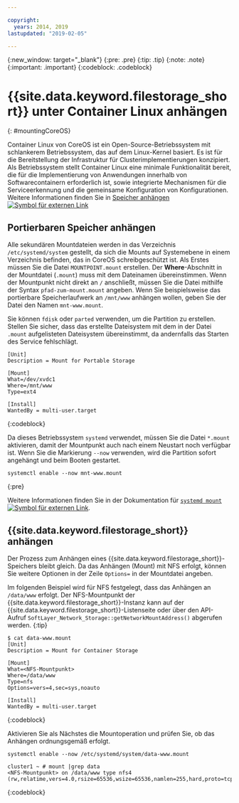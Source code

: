 ```yaml
---

copyright:
  years: 2014, 2019
lastupdated: "2019-02-05"

---
```

{:new_window: target="_blank"}
{:pre: .pre}
{:tip: .tip}
{:note: .note}
{:important: .important}
{:codeblock: .codeblock}


# {{site.data.keyword.filestorage_short}} unter Container Linux anhängen
{: #mountingCoreOS}

Container Linux von CoreOS ist ein Open-Source-Betriebssystem mit schlankerem Betriebssystem, das auf dem Linux-Kernel basiert. Es ist für die Bereitstellung der Infrastruktur für Clusterimplementierungen konzipiert. Als Betriebssystem stellt Container Linux eine minimale Funktionalität bereit, die für die Implementierung von Anwendungen innerhalb von Softwarecontainern erforderlich ist, sowie integrierte Mechanismen für die Serviceerkennung und die gemeinsame Konfiguration von Konfigurationen. Weitere Informationen finden Sie in [Speicher anhängen ![Symbol für externen Link](../../icons/launch-glyph.svg "Symbol für externen Link")](https://coreos.com/os/docs/latest/mounting-storage.html)

## Portierbaren Speicher anhängen

Alle sekundären Mountdateien werden in das Verzeichnis `/etc/systemd/system` gestellt, da sich die Mounts auf Systemebene in einem Verzeichnis befinden, das in CoreOS schreibgeschützt ist. Als Erstes müssen Sie die Datei `MOUNTPOINT.mount` erstellen. Der **Where**-Abschnitt in der Mountdatei (`.mount`) muss mit dem Dateinamen übereinstimmen. Wenn der Mountpunkt nicht direkt an `/` anschließt, müssen Sie die Datei mithilfe der Syntax `pfad-zum-mount.mount` angeben. Wenn Sie beispielsweise das portierbare Speicherlaufwerk an `/mnt/www` anhängen wollen, geben Sie der Datei den Namen `mnt-www.mount`.

Sie können `fdisk` oder `parted` verwenden, um die Partition zu erstellen. Stellen Sie sicher, dass das erstellte Dateisystem mit dem in der Datei `.mount` aufgelisteten Dateisystem übereinstimmt, da andernfalls das Starten des Service fehlschlägt.


```
[Unit]
Description = Mount for Portable Storage

[Mount]
What=/dev/xvdc1
Where=/mnt/www
Type=ext4

[Install]
WantedBy = multi-user.target
```
{:codeblock}


Da dieses Betriebssystem `systemd` verwendet, müssen Sie die Datei `*.mount` aktivieren, damit der Mountpunkt auch nach einem Neustart noch verfügbar ist. Wenn Sie die Markierung `--now` verwenden, wird die Partition sofort angehängt und beim Booten gestartet.

```
systemctl enable --now mnt-www.mount
```
{:pre}

Weitere Informationen finden Sie in der Dokumentation für [`systemd mount` ![Symbol für externen Link](../../icons/launch-glyph.svg "Symbol für externen Link")](https://www.freedesktop.org/software/systemd/man/systemd.mount.html).

## {{site.data.keyword.filestorage_short}} anhängen

Der Prozess zum Anhängen eines {{site.data.keyword.filestorage_short}}-Speichers bleibt gleich. Da das Anhängen (Mount) mit NFS erfolgt, können Sie weitere Optionen in der Zeile `Options=` in der Mountdatei angeben.

Im folgenden Beispiel wird für NFS festgelegt, dass das Anhängen an `/data/www` erfolgt. Der NFS-Mountpunkt der {{site.data.keyword.filestorage_short}}-Instanz kann auf der {{site.data.keyword.filestorage_short}}-Listenseite oder über den API-Aufruf `SoftLayer_Network_Storage::getNetworkMountAddress()` abgerufen werden.
{:tip}

```
$ cat data-www.mount
[Unit]
Description = Mount for Container Storage

[Mount]
What=<NFS-Mountpunkt>
Where=/data/www
Type=nfs
Options=vers=4,sec=sys,noauto

[Install]
WantedBy = multi-user.target
```
{:codeblock}

Aktivieren Sie als Nächstes die Mountoperation und prüfen Sie, ob das Anhängen ordnungsgemäß erfolgt.

```
systemctl enable --now /etc/systemd/system/data-www.mount

cluster1 ~ # mount |grep data
<NFS-Mountpunkt> on /data/www type nfs4 (rw,relatime,vers=4.0,rsize=65536,wsize=65536,namlen=255,hard,proto=tcp,port=0,timeo=600,retrans=2,sec=sys,clientaddr=10.81.x.x,local_lock=none,addr=10.1.x.x)
```
{:codeblock}
